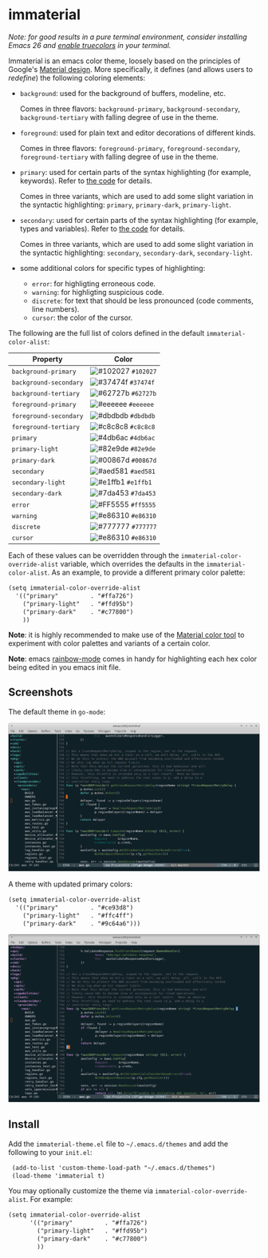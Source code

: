 # immaterial

*Note: for good results in a pure terminal environment, consider installing
Emacs 26 and [enable
truecolors](https://github.com/syl20bnr/spacemacs/wiki/Terminal) in your
terminal.*

Immaterial is an emacs color theme, loosely based on the principles of Google's
[Material
design](https://material.io/design/color/the-color-system.html#color-theme-creation). More
specifically, it defines (and allows users to _redefine_) the following coloring
elements:

- `background`: used for the background of buffers, modeline, etc.

  Comes in three flavors: `background-primary`, `background-secondary`,
  `background-tertiary` with falling degree of use in the theme.

- `foreground`: used for plain text and editor decorations of different kinds.

  Comes in three flavors: `foreground-primary`, `foreground-secondary`,
  `foreground-tertiary` with falling degree of use in the theme.

- `primary`: used for certain parts of the syntax highlighting (for example,
  keywords). Refer to [the code](immaterial-theme.el) for details.

  Comes in three variants, which are used to add some slight variation in the
  syntactic highlighting: `primary`, `primary-dark`, `primary-light`.

- `secondary`: used for certain parts of the syntax highlighting (for example,
  types and variables). Refer to [the code](immaterial-theme.el) for details.

  Comes in three variants, which are used to add some slight variation in the
  syntactic highlighting: `secondary`, `secondary-dark`, `secondary-light`.

- some additional colors for specific types of highlighting:

    - `error`: for highligting erroneous code.
    - `warning`: for highligting suspicious code.
    - `discrete`: for text that should be less pronounced (code comments, line
      numbers).
    - `cursor`: the color of the cursor.

The following are the full list of colors defined in the default
`immaterial-color-alist`:


 | Property               | Color                                                              |
 | --------               | -----                                                              |
 | `background-primary`   | ![#102027](https://placehold.it/15/102027/000000?text=+) `#102027` |
 | `background-secondary` | ![#37474f](https://placehold.it/15/37474f/000000?text=+) `#37474f` |
 | `background-tertiary`  | ![#62727b](https://placehold.it/15/62727b/000000?text=+) `#62727b` |
 | `foreground-primary`   | ![#eeeeee](https://placehold.it/15/eeeeee/000000?text=+) `#eeeeee` |
 | `foreground-secondary` | ![#dbdbdb](https://placehold.it/15/dbdbdb/000000?text=+) `#dbdbdb` |
 | `foreground-tertiary`  | ![#c8c8c8](https://placehold.it/15/c8c8c8/000000?text=+) `#c8c8c8` |
 | `primary`              | ![#4db6ac](https://placehold.it/15/4db6ac/000000?text=+) `#4db6ac` |
 | `primary-light`        | ![#82e9de](https://placehold.it/15/82e9de/000000?text=+) `#82e9de` |
 | `primary-dark`         | ![#00867d](https://placehold.it/15/00867d/000000?text=+) `#00867d` |
 | `secondary`            | ![#aed581](https://placehold.it/15/aed581/000000?text=+) `#aed581` |
 | `secondary-light`      | ![#e1ffb1](https://placehold.it/15/e1ffb1/000000?text=+) `#e1ffb1` |
 | `secondary-dark`       | ![#7da453](https://placehold.it/15/7da453/000000?text=+) `#7da453` |
 | `error`                | ![#FF5555](https://placehold.it/15/FF5555/000000?text=+) `#ff5555` |
 | `warning`              | ![#e86310](https://placehold.it/15/e86310/000000?text=+) `#e86310` |
 | `discrete`             | ![#777777](https://placehold.it/15/777777/000000?text=+) `#777777` |
 | `cursor`               | ![#e86310](https://placehold.it/15/e86310/000000?text=+) `#e86310` |

Each of these values can be overridden through the
`immaterial-color-override-alist` variable, which overrides the defaults in the
`immaterial-color-alist`. As an example, to provide a different primary color
palette:

    (setq immaterial-color-override-alist
      '(("primary"         . "#ffa726")
        ("primary-light"   . "#ffd95b")
        ("primary-dark"    . "#c77800")
        ))

**Note**: it is highly recommended to make use of the [Material color
tool](https://material.io/tools/color) to experiment with color palettes and
variants of a certain color.

**Note**: emacs [rainbow-mode](https://elpa.gnu.org/packages/rainbow-mode.html)
comes in handy for highlighting each hex color being edited in you emacs init
file.



## Screenshots

The default theme in `go-mode`:

![default theme](screenshots/default-gomode.png)

A theme with updated primary colors:

    (setq immaterial-color-override-alist
      '(("primary"         . "#ce93d8")
        ("primary-light"   . "#ffc4ff")
        ("primary-dark"    . "#9c64a6")))
  
![customized theme](screenshots/custom-gomode.png)

## Install

Add the `immaterial-theme.el` file to `~/.emacs.d/themes` and add the following to
your `init.el`:

     (add-to-list 'custom-theme-load-path "~/.emacs.d/themes")
     (load-theme 'immaterial t)

You may optionally customize the theme via `immaterial-color-override-alist`. For
example:

    (setq immaterial-color-override-alist
          '(("primary"         . "#ffa726")
            ("primary-light"   . "#ffd95b")
            ("primary-dark"    . "#c77800")
            ))

